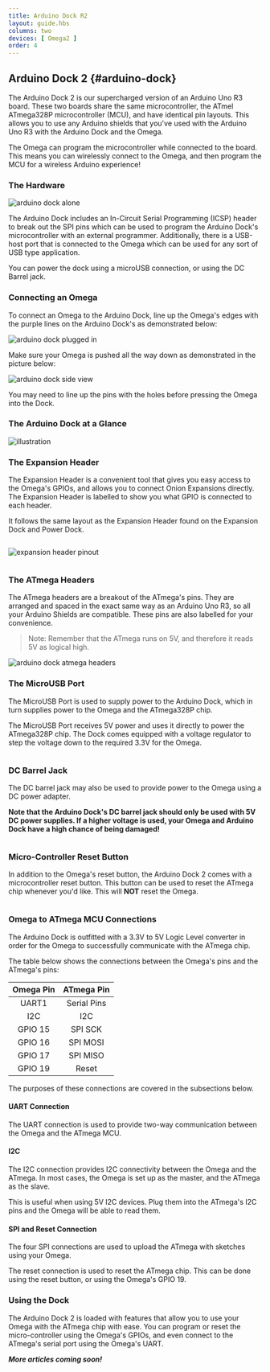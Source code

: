 ```yaml
---
title: Arduino Dock R2
layout: guide.hbs
columns: two
devices: [ Omega2 ]
order: 4
---
```



## Arduino Dock 2 {#arduino-dock}

<!-- [//]: # (The Arduino Dock 2 contains an ATmega328P micro-controller, the same one found on the Arduino Uno R3.) -->
<!-- [//]: # (The Omega can program the microcontroller and then communicate with it) -->

<!-- The Arduino Dock 2 is the lovechild of the Arduino Uno R3 and the Omega. Is good? -->

The Arduino Dock 2 is our supercharged version of an Arduino Uno R3 board. These two boards share the same microcontroller, the ATmel ATmega328P microcontroller (MCU), and have identical pin layouts. This allows you to use any Arduino shields that you've used with the Arduino Uno R3 with the Arduino Dock and the Omega.

The Omega can program the microcontroller while connected to the board. This means you can wirelessly connect to the Omega, and then program the MCU for a wireless Arduino experience!

### The Hardware

<!-- [//]: # (small overview of the things the headings below cover) -->

![arduino dock alone](https://raw.githubusercontent.com/OnionIoT/Onion-Docs/master/Omega2/Documentation/Hardware-Overview/img/arduino-dock-alone.jpg)


The Arduino Dock includes an In-Circuit Serial Programming (ICSP) header to break out the SPI pins which can be used to program the Arduino Dock's microcontroller with an external programmer. Additionally, there is a USB-host port that is connected to the Omega which can be used for any sort of USB type application.

You can power the dock using a microUSB connection, or using the DC Barrel jack.

### Connecting an Omega

<!-- [//]: # (picture guide on how to properly plug in an Omega) -->

To connect an Omega to the Arduino Dock, line up the Omega's edges with the purple lines on the Arduino Dock's as demonstrated below:

![arduino dock plugged in](https://raw.githubusercontent.com/OnionIoT/Onion-Docs/master/Omega2/Documentation/Hardware-Overview/img/arduino-dock-top-plugged-in.jpg)

Make sure your Omega is pushed all the way down as demonstrated in the picture below:


![arduino dock side view](https://raw.githubusercontent.com/OnionIoT/Onion-Docs/master/Omega2/Documentation/Hardware-Overview/img/arduino-dock-side-view.jpg)

You may need to line up the pins with the holes before pressing the Omega into the Dock.


### The Arduino Dock at a Glance

<!-- [//]: # (illustration with all of the key parts labelled - see https://wiki.onion.io/Tutorials/Expansions/Using-the-Power-Dock#the-hardware_the-power-dock-at-a-glance for an example) -->
![illustration](https://raw.githubusercontent.com/OnionIoT/Onion-Docs/master/Omega2/Documentation/Hardware-Overview/img/arduino-dock-illustration.png)


### The Expansion Header

<!-- [//]: # (breakout of the Omega's GPIOs, can be connected to other circuits directly, or can use Omega expansions) -->
The Expansion Header is a convenient tool that gives you easy access to the Omega's GPIOs, and allows you to connect Onion Expansions directly. The Expansion Header is labelled to show you what GPIO is connected to each header.

It follows the same layout as the Expansion Header found on the Expansion Dock and Power Dock.

<!-- expansion header pinout intro -->
```{r child = '../shared/Hardware-Overview-Component-01-expansion-header-pinout-intro.md'}
```

![expansion header pinout](https://raw.githubusercontent.com/OnionIoT/Onion-Docs/master/Omega2/Documentation/Hardware-Overview/img/arduino-dock-expansion-header-pinout.png)

<!-- expansion header pinout explanation -->
```{r child = '../shared/Hardware-Overview-Component-02-expansion-header-pinout-explanation.md'}
```


### The ATmega Headers

<!-- [//]: # (breakout of the ATmega's pins, same as the Arduino Uno R3) -->

The ATmega headers are a breakout of the ATmega's pins. They are arranged and spaced in the exact same way as an Arduino Uno R3, so all your Arduino Shields are compatible. These pins are also labelled for your convenience.

>Note: Remember that the ATmega runs on 5V, and therefore it reads 5V as logical high.

<!-- Note that the ATmega runs on 5V and therefore its pins' logical high voltage levels is 5V. -->

<!-- DONE: fix the above sentence -->

![arduino dock atmega headers](https://raw.githubusercontent.com/OnionIoT/Onion-Docs/master/Omega2/Documentation/Hardware-Overview/img/arduino-dock-atmega-header.jpg)

### The MicroUSB Port

The MicroUSB Port is used to supply power to the Arduino Dock, which in turn supplies power to the Omega and the ATmega328P chip.

The MicroUSB Port receives 5V power and uses it directly to power the ATmega328P chip. The Dock comes equipped with a voltage regulator to step the voltage down to the required 3.3V for the Omega.


<!-- No-USB-to-Serial -->
```{r child = '../shared/Hardware-Overview-Component-3-No-USB-to-Serial.md'}
```


### DC Barrel Jack

The DC barrel jack may also be used to provide power to the Omega using a DC power adapter.

**Note that the Arduino Dock's DC barrel jack should only be used with 5V DC power supplies. If a higher voltage is used, your Omega and Arduino Dock have a high chance of being damaged!**


<!-- Reset Button -->
```{r child = '../shared/Hardware-Overview-Component-0-Reset-Button.md'}
```

### Micro-Controller Reset Button

<!-- [//]: # (issues a reset to the ATmega chip, give background on what that means in the Arduino Context) -->

In addition to the Omega's reset button, the Arduino Dock 2 comes with a microcontroller reset button. This button can be used to reset the ATmega chip whenever you'd like. This will **NOT** reset the Omega.

<!-- USB Port -->
```{r child = '../shared/Hardware-Overview-Component-5-Omega-USB-Port.md'}
```


### Omega to ATmega MCU Connections

<!-- [//]: # (The Omega and ATmega are connected via the following:) -->
<!-- [//]: # (- Omega UART1 to Arduino's serial pins) -->
<!-- [//]: # (- I2C pins) -->
<!-- [//]: # (- Omega's GPIOs 15, 16, 17 to ATmega's SPI SCK, SPI MOSI, and SPI MISO pins respectively) -->
<!-- [//]: # (- Omega's GPIO 19 to reset ATmega (will pull the RESET high)) -->

<!-- [//]: # (mention that there's a 3.3V to 5V Logic Level shifter for the connections) -->

The Arduino Dock is outfitted with a 3.3V to 5V Logic Level converter in order for the Omega to successfully communicate with the ATmega chip.

The table below shows the connections between the Omega's pins and the ATmega's pins:

| Omega Pin  | ATmega Pin |
| :-------------: | :-------------:  |
| UART1 | Serial Pins  |
| I2C | I2C  |
| GPIO 15 | SPI SCK  |
| GPIO 16 | SPI MOSI  |
| GPIO 17 | SPI MISO  |
| GPIO 19 | Reset  |

The purposes of these connections are covered in the subsections below.


#### UART Connection

<!-- [//]: # (functionality: provide easy to use two-way communication between the Omega and MCU) -->

The UART connection is used to provide two-way communication between the Omega and the ATmega MCU.

#### I2C

<!-- [//]: # (funcionality: provide I2C connectivity between the Omega and ATmega, the Omega is setup to be the master in most cases) -->
<!-- [//]: # (this is also useful when using 5V I2C devices, plug them into the ATmega I2C pins, and the Omega will be able to read it) -->

The I2C connection provides I2C connectivity between the Omega and the ATmega. In most cases, the Omega is set up as the master, and the ATmega as the slave.

This is useful when using 5V I2C devices. Plug them into the ATmega's I2C pins and the Omega will be able to read them.

#### SPI and Reset Connection

<!-- [//]: # (these four pins are used by the Omega to reset and program the ATmega with sketches) -->

The four SPI connections are used to upload the ATmega with sketches using your Omega.

The reset connection is used to reset the ATmega chip. This can be done using the reset button, or using the Omega's GPIO 19.


<!-- TODO: ### Mechanical Drawings -->

<!-- [//]: # (insert gabe's dope mechanical drawings) -->


### Using the Dock

<!-- [//]: # (little overview of the special features of this dock) -->

The Arduino Dock 2 is loaded with features that allow you to use your Omega with the ATmega chip with ease. You can program or reset the micro-controller using the Omega's GPIOs, and even connect to the ATmega's serial port using the Omega's UART.

***More articles coming soon!***


<!-- TODO:  These articles are to be part of the Arduino Kit guides, and we will link to them when the guides are ready. -->
<!-- ### Programming the Micro-Controller -->

<!-- [//]: # (create a separate article for this under Doing Stuff - should be included in the RESETTING article mentioned above (part of batch3)) -->
<!-- [//]: # (two methods:) -->
<!-- [//]: # (- using the arduino ide) -->
<!-- [//]: # (- flashing sketches stored on the Omega's memory) -->

<!-- ### Connecting with UART1 -->

<!-- [//]: # (create a separate article for Omega <-> ATmega communication via serial, in this article link to the UART1 peripheral article and have an example scenario with an example sketch for the arduino and sample code for the Omega) -->

<!-- ### Resetting the Micro-Controller -->

<!-- [//]: # (create a separate article for this under Doing Stuff (part of batch3)) -->
<!-- [//]: # (link to Arduino Dock article on resetting the microcontroller) -->
<!-- [//]: # (two methods:) -->
<!-- [//]: # (- pressing the physical button) -->
<!-- [//]: # (- using GPIO19) -->
